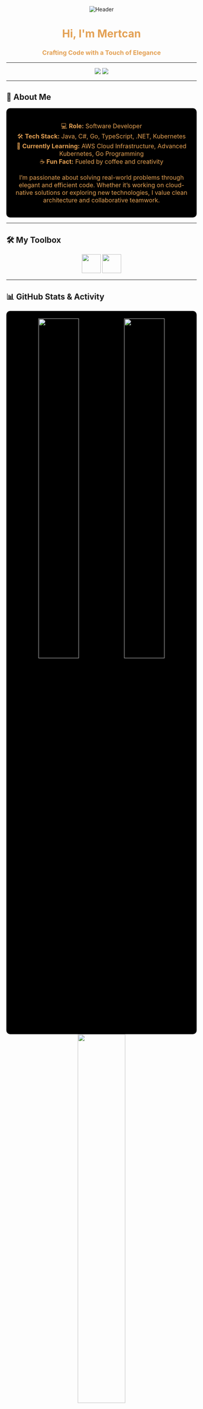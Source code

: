 <div align="center">

![Header](https://capsule-render.vercel.app/api?type=waving&color=0:e3a053,100:000000&height=230&section=header&text=Welcome%20to%20My%20Profile&fontSize=38&fontColor=ffffff)

</div>

<h1 align="center" style="color: #e3a053;">Hi, I'm Mertcan</h1>
<h3 align="center" style="color: #e3a053;">Crafting Code with a Touch of Elegance</h3>

---

<div align="center">
  <img src="https://img.shields.io/github/followers/kekolas12?label=Followers&style=for-the-badge&color=e3a053&logo=github&logoColor=black" />
  <img src="https://komarev.com/ghpvc/?username=kekolas12&label=Profile%20Views&color=e3a053&style=for-the-badge" />
</div>

---

## 🖤 About Me

<div align="center" style="background-color: #000000; padding: 20px; border-radius: 10px; font-size: 16px; color: #e3a053;">
  
💻 **Role:** Software Developer  
🛠️ **Tech Stack:** Java, C#, Go, TypeScript, .NET, Kubernetes  
🎯 **Currently Learning:** AWS Cloud Infrastructure, Advanced Kubernetes, Go Programming  
☕ **Fun Fact:** Fueled by coffee and creativity  

I’m passionate about solving real-world problems through elegant and efficient code. Whether it’s working on cloud-native solutions or exploring new technologies, I value clean architecture and collaborative teamwork.

</div>

---

## 🛠️ My Toolbox

<div align="center">
  <img src="https://skillicons.dev/icons?i=java,cs,go,ts,dotnet,docker,kubernetes&theme=dark" height="50" />
  <img src="https://skillicons.dev/icons?i=aws,azure,linux,github,git,postgres,mongodb&theme=dark" height="50" />
</div>

---

## 📊 GitHub Stats & Activity

<div align="center" style="background-color: #000000; padding: 20px; border-radius: 10px;">
  <img src="https://github-readme-stats.vercel.app/api?username=kekolas12&show_icons=true&theme=github_dark&hide_border=true&bg_color=000000&title_color=e3a053&text_color=ffffff&icon_color=e3a053" width="48%" />
  <img src="https://github-readme-streak-stats.herokuapp.com/?user=kekolas12&theme=github-dark&hide_border=true&background=000000&stroke=e3a053&ring=e3a053&fire=e3a053&currStreakLabel=ffffff" width="48%" />
</div>

<div align="center">
  <img src="https://github-readme-stats.vercel.app/api/top-langs/?username=kekolas12&layout=compact&theme=github_dark&hide_border=true&bg_color=000000&title_color=e3a053&text_color=ffffff" width="50%" />
</div>

---

## 🌟 LeetCode Journey

<div align="center">
  <img src="https://leetcard.jacoblin.cool/mmeto340?theme=dark&font=Karma&ext=heatmap" alt="LeetCode Stats" width="400">
</div>

---

## 🖤 Let's Connect

<div align="center">
  <a href="mailto:mmeto340@gmail.com">
    <img src="https://img.shields.io/badge/Email-e3a053?style=for-the-badge&logo=gmail&logoColor=black" />
  </a>
  <a href="https://discord.com/users/mertcan99_">
    <img src="https://img.shields.io/badge/Discord-e3a053?style=for-the-badge&logo=discord&logoColor=black" />
  </a>
  <a href="https://github.com/kekolas12">
    <img src="https://img.shields.io/badge/GitHub-e3a053?style=for-the-badge&logo=github&logoColor=black" />
  </a>
</div>

---

<div align="center">

![Footer](https://capsule-render.vercel.app/api?type=waving&color=0:000000,100:e3a053&height=150&section=footer&text=Happy%20Coding!&fontSize=24&fontColor=ffffff)

</div>
